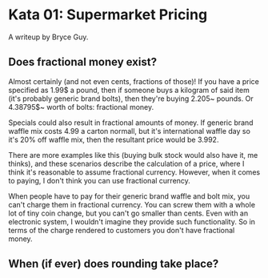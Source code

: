 # Kata 01: Supermarket Pricing

A writeup by Bryce Guy.

## Does fractional money exist?

Almost certainly (and not even cents, fractions of those)! If you have a price specified as 1.99$ a pound, then if someone buys a kilogram of said item (it's probably generic brand bolts), then they're buying 2.205~ pounds. Or 4.38795$~ worth of bolts: fractional money.

Specials could also result in fractional amounts of money. If generic brand waffle mix costs 4.99 a carton normall, but it's international waffle day so it's 20% off waffle mix, then the resultant price would be 3.992.

There are more examples like this (buying bulk stock would also have it, me thinks), and these scenarios describe the calculation of a price, where I think it's reasonable to assume fractional currency. However, when it comes to paying, I don't think you can use fractional currency.

When people have to pay for their generic brand waffle and bolt mix, you can't charge them in fractional currency. You can screw them with a whole lot of tiny coin change, but you can't go smaller than cents. Even with an electronic system, I wouldn't imagine they provide such functionality. So in terms of the charge rendered to customers you don't have fractional money.

## When (if ever) does rounding take place?
